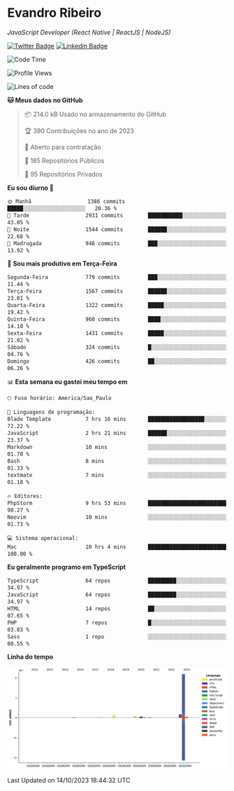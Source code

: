# Evandro **Ribeiro**

*JavaScript Developer (React Native | ReactJS | NodeJS)*

[![Twitter Badge](https://img.shields.io/badge/-@ribeiroevandro-201B2D?style=flat-square&labelColor=201B2D&logo=twitter&logoColor=white&link=https://twitter.com/ribeiroevandro)](https://twitter.com/ribeiroevandro) 
[![Linkedin Badge](https://img.shields.io/badge/-Evandro%20Ribeiro-201B2D?style=flat-square&logo=Linkedin&logoColor=white&link=https://www.linkedin.com/in/ribeiroevandro)](https://www.linkedin.com/in/ribeiroevandro) 


<!--START_SECTION:waka-->
![Code Time](http://img.shields.io/badge/Code%20Time-3%2C461%20hrs%2029%20mins-blue)

![Profile Views](http://img.shields.io/badge/Visualizac%C3%B5es%20do%20perfil-0-blue)

![Lines of code](https://img.shields.io/badge/Desde%20o%20Hello%20World%20eu%20escrevi-27.0%20million%20linhas%20de%20c%C3%B3digo-blue)

**🐱 Meus dados no GitHub** 

> 📦 214.0 kB Usado no armazenamento do GitHub 
 > 
> 🏆 390 Contribuições no ano de 2023
 > 
> 💼 Aberto para contratação
 > 
> 📜 185 Repositórios Públicos 
 > 
> 🔑 95 Repositórios Privados 
 > 
**Eu sou diurno 🐤** 

```text
🌞 Manhã                  1386 commits        █████░░░░░░░░░░░░░░░░░░░░   20.36 % 
🌆 Tarde                  2931 commits        ███████████░░░░░░░░░░░░░░   43.05 % 
🌃 Noite                  1544 commits        ██████░░░░░░░░░░░░░░░░░░░   22.68 % 
🌙 Madrugada              948 commits         ███░░░░░░░░░░░░░░░░░░░░░░   13.92 % 
```
📅 **Sou mais produtivo em Terça-Feira** 

```text
Segunda-Feira            779 commits         ███░░░░░░░░░░░░░░░░░░░░░░   11.44 % 
Terça-Feira              1567 commits        ██████░░░░░░░░░░░░░░░░░░░   23.01 % 
Quarta-Feira             1322 commits        █████░░░░░░░░░░░░░░░░░░░░   19.42 % 
Quinta-Feira             960 commits         ████░░░░░░░░░░░░░░░░░░░░░   14.10 % 
Sexta-Feira              1431 commits        █████░░░░░░░░░░░░░░░░░░░░   21.02 % 
Sábado                   324 commits         █░░░░░░░░░░░░░░░░░░░░░░░░   04.76 % 
Domingo                  426 commits         ██░░░░░░░░░░░░░░░░░░░░░░░   06.26 % 
```


📊 **Esta semana eu gastei meu tempo em** 

```text
🕑︎ Fuso horário: America/Sao_Paulo

💬 Linguagens de programação: 
Blade Template           7 hrs 16 mins       ██████████████████░░░░░░░   72.22 % 
JavaScript               2 hrs 21 mins       ██████░░░░░░░░░░░░░░░░░░░   23.37 % 
Markdown                 10 mins             ░░░░░░░░░░░░░░░░░░░░░░░░░   01.70 % 
Bash                     8 mins              ░░░░░░░░░░░░░░░░░░░░░░░░░   01.33 % 
textmate                 7 mins              ░░░░░░░░░░░░░░░░░░░░░░░░░   01.18 % 

🔥 Editores: 
PhpStorm                 9 hrs 53 mins       █████████████████████████   98.27 % 
Neovim                   10 mins             ░░░░░░░░░░░░░░░░░░░░░░░░░   01.73 % 

💻 Sistema operacional: 
Mac                      10 hrs 4 mins       █████████████████████████   100.00 % 
```

**Eu geralmente programo em TypeScript** 

```text
TypeScript               64 repos            █████████░░░░░░░░░░░░░░░░   34.97 % 
JavaScript               64 repos            █████████░░░░░░░░░░░░░░░░   34.97 % 
HTML                     14 repos            ██░░░░░░░░░░░░░░░░░░░░░░░   07.65 % 
PHP                      7 repos             █░░░░░░░░░░░░░░░░░░░░░░░░   03.83 % 
Sass                     1 repo              ░░░░░░░░░░░░░░░░░░░░░░░░░   00.55 % 
```



**Linha do tempo**

![Lines of Code chart](https://raw.githubusercontent.com/ribeiroevandro/ribeiroevandro/main/assets/bar_graph.png)


 Last Updated on 14/10/2023 18:44:32 UTC
<!--END_SECTION:waka-->
